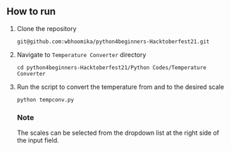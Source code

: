 ## How to run

1. Clone the repository
   ```
   git@github.com:wbhoomika/python4beginners-Hacktoberfest21.git
   ```
2. Navigate to `Temperature Converter` directory
   ```
   cd python4beginners-Hacktoberfest21/Python Codes/Temperature Converter
   ```
3. Run the script to convert the temperature from and to the desired scale
   ```
   python tempconv.py
   ```
   ### Note
   The scales can be selected from the dropdown list at the right side of the input field.
